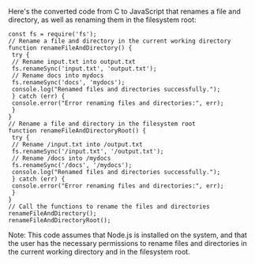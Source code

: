 Here's the converted code from C to JavaScript that renames a file and directory, as well as renaming them in the filesystem root:
```
const fs = require('fs');
// Rename a file and directory in the current working directory
function renameFileAndDirectory() {
 try {
 // Rename input.txt into output.txt
 fs.renameSync('input.txt', 'output.txt');
 // Rename docs into mydocs
 fs.renameSync('docs', 'mydocs');
 console.log("Renamed files and directories successfully.");
 } catch (err) {
 console.error("Error renaming files and directories:", err);
 }
}
// Rename a file and directory in the filesystem root
function renameFileAndDirectoryRoot() {
 try {
 // Rename /input.txt into /output.txt
 fs.renameSync('/input.txt', '/output.txt');
 // Rename /docs into /mydocs
 fs.renameSync('/docs', '/mydocs');
 console.log("Renamed files and directories successfully.");
 } catch (err) {
 console.error("Error renaming files and directories:", err);
 }
}
// Call the functions to rename the files and directories
renameFileAndDirectory();
renameFileAndDirectoryRoot();
```
Note: This code assumes that Node.js is installed on the system, and that the user has the necessary permissions to rename files and directories in the current working directory and in the filesystem root.

